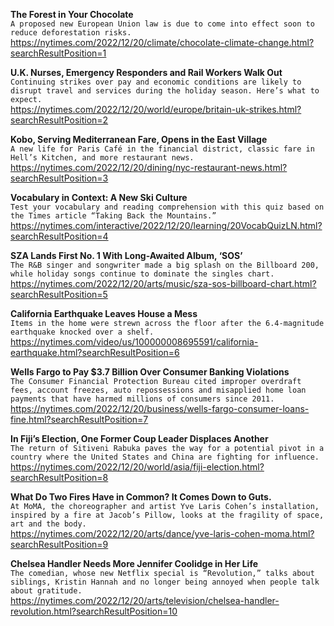 **The Forest in Your Chocolate**\
`A proposed new European Union law is due to come into effect soon to reduce deforestation risks.`\
https://nytimes.com/2022/12/20/climate/chocolate-climate-change.html?searchResultPosition=1

**U.K. Nurses, Emergency Responders and Rail Workers Walk Out**\
`Continuing strikes over pay and economic conditions are likely to disrupt travel and services during the holiday season. Here’s what to expect.`\
https://nytimes.com/2022/12/20/world/europe/britain-uk-strikes.html?searchResultPosition=2

**Kobo, Serving Mediterranean Fare, Opens in the East Village**\
`A new life for Paris Café in the financial district, classic fare in Hell’s Kitchen, and more restaurant news.`\
https://nytimes.com/2022/12/20/dining/nyc-restaurant-news.html?searchResultPosition=3

**Vocabulary in Context: A New Ski Culture**\
`Test your vocabulary and reading comprehension with this quiz based on the Times article “Taking Back the Mountains.”`\
https://nytimes.com/interactive/2022/12/20/learning/20VocabQuizLN.html?searchResultPosition=4

**SZA Lands First No. 1 With Long-Awaited Album, ‘SOS’**\
`The R&B singer and songwriter made a big splash on the Billboard 200, while holiday songs continue to dominate the singles chart.`\
https://nytimes.com/2022/12/20/arts/music/sza-sos-billboard-chart.html?searchResultPosition=5

**California Earthquake Leaves House a Mess**\
`Items in the home were strewn across the floor after the 6.4-magnitude earthquake knocked over a shelf.`\
https://nytimes.com/video/us/100000008695591/california-earthquake.html?searchResultPosition=6

**Wells Fargo to Pay $3.7 Billion Over Consumer Banking Violations**\
`The Consumer Financial Protection Bureau cited improper overdraft fees, account freezes, auto repossessions and misapplied home loan payments that have harmed millions of consumers since 2011.`\
https://nytimes.com/2022/12/20/business/wells-fargo-consumer-loans-fine.html?searchResultPosition=7

**In Fiji’s Election, One Former Coup Leader Displaces Another**\
`The return of Sitiveni Rabuka paves the way for a potential pivot in a country where the United States and China are fighting for influence.`\
https://nytimes.com/2022/12/20/world/asia/fiji-election.html?searchResultPosition=8

**What Do Two Fires Have in Common? It Comes Down to Guts.**\
`At MoMA, the choreographer and artist Yve Laris Cohen’s installation, inspired by a fire at Jacob’s Pillow, looks at the fragility of space, art and the body.`\
https://nytimes.com/2022/12/20/arts/dance/yve-laris-cohen-moma.html?searchResultPosition=9

**Chelsea Handler Needs More Jennifer Coolidge in Her Life**\
`The comedian, whose new Netflix special is “Revolution,” talks about siblings, Kristin Hannah and no longer being annoyed when people talk about gratitude.`\
https://nytimes.com/2022/12/20/arts/television/chelsea-handler-revolution.html?searchResultPosition=10

